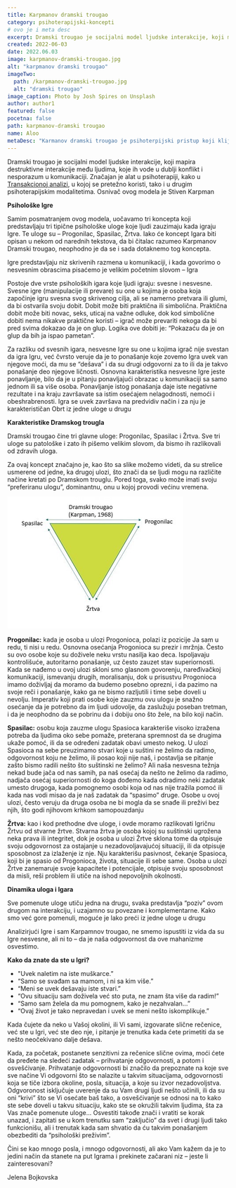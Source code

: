 ```yaml
---
title: Karpmanov dramski trougao
category: psihoterapijski-koncepti
# ovo je i meta desc
excerpt: Dramski trougao je socijalni model ljudske interakcije, koji mapira destruktivne interakcije među ljudima, koje ih vode u dublji konflikt...
created: 2022-06-03
date: 2022.06.03
image: karpmanov-dramski-trougao.jpg
alt: "karpmanov dramski trougao"
imageTwo:
  path: /karpmanov-dramski-trougao.jpg
  alt: "dramski trougao"
image_caption: Photo by Josh Spires on Unsplash
author: author1
featured: false
pocetna: false
path: karpmanov-dramski trougao
name: Aloo
metaDesc: "Karmanov dramski trougao je psihoterpijski pristup koji klijentu pomaže da uoči da njegovo stanje posledica uloge u određenoj situaciji. Kako to prepoznati i kako se ponašati."
---
```



Dramski trougao je socijalni model ljudske interakcije, koji mapira destruktivne interakcije među ljudima, koje ih vode u dublji konflikt i nesporazum u komunikaciji. Značajan je alat u psihoterapiji, kako u [Transakcionoj analizi](/blog/psihoterapijski-pravci/osnovni-principi-transakcione-analize/), u kojoj se pretežno koristi, tako i u drugim psihoterapijskim modalitetima. Osnivač ovog modela je Stiven Karpman

**Psihološke Igre**

Samim posmatranjem ovog modela, uočavamo tri koncepta koji predstavljaju tri tipične psihološke uloge koje ljudi zauzimaju kada igraju Igre. Te uloge su – Progonilac, Spasilac, Žrtva. Iako će koncept Igara biti opisan u nekom od narednih tekstova, da bi čitalac razumeo Karpmanov Dramski trougao, neophodno je da se i sada dotaknemo tog koncepta. 

Igre predstavljaju niz skrivenih razmena u komunikaciji, i kada govorimo o nesvesnim obrascima pisaćemo je velikim početnim slovom – Igra

Postoje dve vrste psiholoških igara koje ljudi igraju: svesne i nesvesne. Svesne igre (manipulacije ili prevare) su one u kojima je osoba koja započinje igru svesna svog skrivenog cilja, ali se namerno pretvara ili glumi, da bi ostvarila svoju dobit. Dobit može biti praktična ili simbolična. Praktična dobit može biti novac, seks, uticaj na važne odluke, dok kod simbolične dobiti nema nikakve praktične koristi – igrač može prevariti nekoga da bi pred svima dokazao da je on glup. Logika ove dobiti je: “Pokazaću da je on glup da bih ja ispao pametan”. 

Za razliku od svesnih igara, nesvesne Igre su one u kojima igrač nije svestan da igra Igru, već čvrsto veruje da je to ponašanje koje zovemo Igra uvek van njegove moći, da mu se “dešava” i da su drugi odgovorni za to ili da je takvo ponašanje deo njegove ličnosti. Osnovna karakteristika nesvesne Igre jeste ponavljanje, bilo da je u pitanju ponavljajući obrazac u komunikaciji sa samo jednom ili sa više osoba. Ponavljanje istog ponašanja daje iste negativne rezultate i na kraju završavate sa istim osećajem nelagodnosti, nemoći i obeshrabrenosti. Igra se uvek završava na predvidiv način i za nju je karakterističan Obrt iz jedne uloge u drugu

**Karakteristike Dramskog trougla**

Dramski trougao čine tri glavne uloge: Progonilac, Spasilac i Žrtva. Sve tri uloge su patološke i zato ih pišemo velikim slovom, da bismo ih razlikovali od zdravih uloga.

Za ovaj koncept značajno je, kao što sa slike možemo videti, da su strelice usmerene od jedne, ka drugoj ulozi, što znači da se ljudi mogu na različite načine kretati po Dramskom trouglu. Pored toga, svako može imati svoju “preferiranu ulogu”, dominantnu, onu u kojoj provodi većinu vremena.

![karpmanov dramski trougao](../../../src/assets/img/karpmanov-dramski-trougao-2.jpg)

**Progonilac:** kada je osoba u ulozi Progonioca, polazi iz pozicije Ja sam u redu, ti nisi u redu. Osnovna osećanja Progonioca su prezir i mržnja. Često su ovo osobe koje su doživele neku vrstu nasilja kao deca. Ispoljavaju kontrolišuće, autoritarno ponašanje, uz često zauzet stav superiornosti. Kada se nađemo u ovoj ulozi skloni smo glasnom govorenju, naređivačkoj komunikaciji, ismevanju drugih, moralisanju, dok u prisustvu Progonioca imamo doživljaj da moramo da budemo posebno oprezni, i da pazimo na svoje reči i ponašanje, kako ga ne bismo razljutili i time sebe doveli u nevolju. Imperativ koji prati osobe koje zauzmu ovu ulogu je snažno osećanje da je potrebno da im ljudi udovolje, da zaslužuju poseban tretman, i da je neophodno da se pobrinu da i dobiju ono što žele, na bilo koji način. 


**Spasilac:** osobu koja zauzme ulogu Spasioca karakteriše visoko izražena potreba da ljudima oko sebe pomaže, preterana spremnost da se drugima ukaže pomoć, ili da se određeni zadatak obavi umesto nekog. U ulozi Spasioca na sebe preuzimamo stvari koje u suštini ne želimo da radimo, odgovornost koju ne želimo, ili posao koji nije naš, i postavlja se pitanje zašto bismo radili nešto što suštinski ne želimo? Ali naša nesvesna težnja nekad bude jača od nas samih, pa naš osećaj da nešto ne želimo da radimo, nadjača osećaj superiornosti do koga dođemo kada odradimo neki zadatak umesto drugoga, kada pomognemo osobi koja od nas nije tražila pomoć ili kada nas vodi misao da je naš zadatak da “spasimo” druge. Osobe u ovoj ulozi, često veruju da druga osoba ne bi mogla da se snađe ili preživi bez njih, što godi njihovom krhkom samopouzdanju

**Žrtva:** kao i kod prethodne dve uloge, i ovde moramo razlikovati Igričnu Žrtvu od stvarne žrtve. Stvarna žrtva je osoba kojoj su suštinski ugrožena neka prava ili integritet, dok je osoba u ulozi Žrtve sklona tome da otpisuje svoju odgovornost za ostajanje u nezadovoljavajućoj situaciji, ili da otpisuje sposobnost za izlaženje iz nje. Nju karakterišu pasivnost, čekanje Spasioca, koji bi je spasio od Progonioca, života, situacije ili sebe same. Osoba u ulozi Žrtve zanemaruje svoje kapacitete i potencijale, otpisuje svoju sposobnost da misli, reši problem ili utiče na ishod nepovoljnih okolnosti.

**Dinamika uloga i Igara**

Sve pomenute uloge utiču jedna na drugu, svaka predstavlja “poziv” ovom drugom na interakciju, i uzajamno su povezane i komplementarne. Kako smo već gore pomenuli, moguće je lako preći iz jedne uloge u drugu

Analizirjući Igre i sam Karpamnov trougao, ne smemo ispustiti iz vida da su Igre nesvesne, ali ni to – da je naša odgovornost da ove mahanizme osvestimo. 

**Kako da znate da ste u Igri?**

- "Uvek naletim na iste muškarce.”
- “Samo se svađam sa mamom, i ni sa kim više.”
- “Meni se uvek dešavaju iste stvari.”
- “Ovu situaciju sam doživela već sto puta, ne znam šta više da radim!”
- “Samo sam želela da mu pomognem, kako je nezahvalan...”
- “Ovaj život je tako nepravedan i uvek se meni nešto iskomplikuje.”


Kada čujete da neko u Vašoj okolini, ili Vi sami, izgovarate slične rečenice, već ste u Igri, već ste deo nje, i pitanje je trenutka kada ćete primetiti da se nešto neočekivano dalje dešava.

Kada, za početak, postanete senzitivni za rečenice slične ovima, moći ćete da pređete na sledeći zadatak – prihvatanje odgovornosti, a potom i osvešćivanje. Prihvatanje odgovornosti bi značilo da prepoznate na koje sve sve načine Vi odgovorni što se nalazite u takvim situacijama, odgovornosti koja se tiče izbora okoline, posla, situacija, a koje su izvor nezadovoljstva. Odgvoronost isključuje uverenje da su Vam drugi ljudi nešto učinili, ili da su oni “krivi” što se Vi osećate baš tako, a osvešćivanje se odnosi na to kako ste sebe doveli u takvu situaciju, kako ste se okružili takvim ljudima, šta za Vas znače pomenute uloge... Osvestiti takođe znači i vratiti se korak unazad, i zapitati se u kom trenutku sam “zaključio” da svet i drugi ljudi tako funkcionišu, ali i trenutak kada sam shvatio da ću takvim ponašanjem obezbediti da “psihološki preživim”.

Čini se kao mnogo posla, i mnogo odgovornosti, ali ako Vam kažem da je to jedini način da stanete na put Igrama i prekinete začarani niz – jeste li zainteresovani?




Jelena Bojkovska